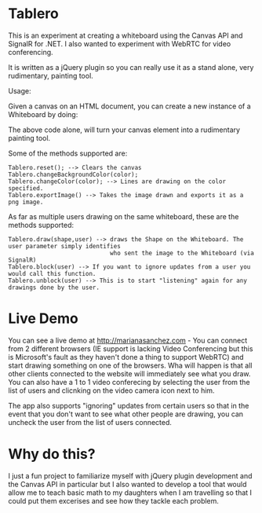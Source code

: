 Tablero
=======

This is an experiment at creating a whiteboard using the Canvas API and SignalR for .NET. I also wanted to experiment with WebRTC for video conferencing.

It is written as a jQuery plugin so you can really use it as a stand alone, very rudimentary, painting tool.

Usage: 

Given a canvas on an HTML document, you can create a new instance of a Whiteboard by doing:

   <canvas id='drawingCanvas' />
   
   <script>
        $(function){
          $('#drawingCanvas').Tablero();
          });
   </script>
   
The above code alone, will turn your canvas element into a rudimentary painting tool.

Some of the methods supported are:

    Tablero.reset(); --> Clears the canvas
    Tablero.changeBackgroundColor(color); 
    Tablero.changeColor(color); --> Lines are drawing on the color specified.
    Tablero.exportImage() --> Takes the image drawn and exports it as a png image.
    
    
As far as multiple users drawing on the same whiteboard, these are the methods supported:

    Tablero.draw(shape,user) --> draws the Shape on the Whiteboard. The user parameter simply identifies 
                                 who sent the image to the Whiteboard (via SignalR)
    Tablero.block(user) --> If you want to ignore updates from a user you would call this function.
    Tablero.unblock(user) --> This is to start "listening" again for any drawings done by the user.
    

Live Demo
========

You can see a live demo at http://marianasanchez.com - You can connect from 2 different browsers (IE support is lacking Video Conferencing but this is Microsoft's fault as they haven't done a thing to support WebRTC) and start drawing something on one of the browsers. Wha will happen is that all other clients connected to the website will immediately see what you draw. You can also have a 1 to 1 video conferecing by selecting the user from the list of users and clicnking on the video camera icon next to him. 

The app also supports "ignoring" updates from certain users so that in the event that you don't want to see what other people are drawing, you can uncheck the user from the list of users connected. 

Why do this?
=========

I just a fun project to familiarize myself with jQuery plugin development and the Canvas API in particular but I also wanted to develop a tool that would allow me to teach basic math to my daughters when I am travelling so that I could put them excerises and see how they tackle each problem. 




